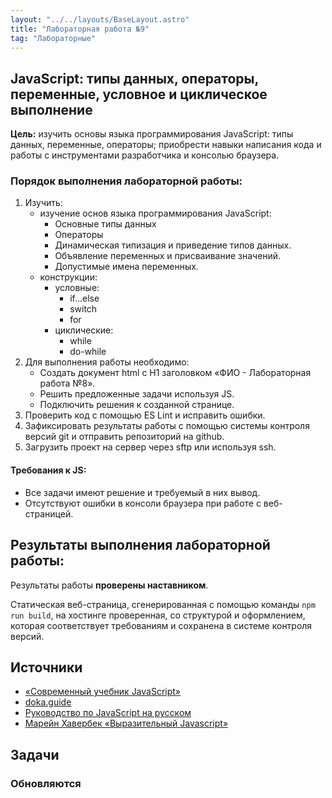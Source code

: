 ```yaml
---
layout: "../../layouts/BaseLayout.astro"
title: "Лабораторная работа №9"
tag: "Лабораторные"
---
```


## JavaScript: типы данных, операторы, переменные, условное и циклическое выполнение

**Цель:** изучить основы языка программирования JavaScript: типы данных, переменные, операторы; приобрести навыки написания кода и работы с инструментами разработчика и консолью браузера.

### Порядок выполнения лабораторной работы:

1. Изучить:
   - изучение основ языка программирования JavaScript:
     - Основные типы данных
     - Операторы
     - Динамическая типизация и приведение типов данных.
     - Объявление переменных и присваивание значений.
     - Допустимые имена переменных.
   - конструкции:
     - условные:
       - if...else
       - switch
       - for
     - циклические:
       - while
       - do-while
1. Для выполнения работы необходимо:
   - Создать документ html с H1 заголовком «ФИО - Лабораторная работа №8».
   - Решить предложенные задачи используя JS.
   - Подключить решения к созданной странице.
1. Проверить код с помощью ES Lint и исправить ошибки.
1. Зафиксировать результаты работы с помощью системы контроля версий git и отправить репозиторий на github.
1. Загрузить проект на сервер через sftp или используя ssh.

#### Требования к JS:

- Все задачи имеют решение и требуемый в них вывод.
- Отсутствуют ошибки в консоли браузера при работе с веб-страницей.

## Результаты выполнения лабораторной работы:

Результаты работы **проверены наставником**.

Статическая веб-страница, сгенерированная с помощью команды `npm run build`, на хостинге проверенная, со структурой и оформлением, которая соответствует требованиям и сохранена в системе контроля версий.

## Источники

- [«Современный учебник JavaScript»](https://learn.javascript.ru/)
- [doka.guide](https://doka.guide/js/)
- [Руководство по JavaScript на русском](https://developer.mozilla.org/ru/docs/Web/JavaScript)
- [Марейн Хавербек «Выразительный Javascript»](https://karmazzin.gitbook.io/eloquentjavascript_ru/)

## Задачи

### Обновляются

<!-- ### Задача №1 Приведение типов данных

В коде в комментариях напротив "Предположение" напишите предполагаемые результаты выполнения, затем в консоли браузера выполните отдельные строки кода и напритив комментариев "Фактический" напишите, что вывелось в консоль.


#### Пример:
```
typeof("салат")
// Предположение: Data
// Фактический: String
```

#### Задача
```
typeof(9)
// Предположение:
// Фактический:

typeof(1.2)
// Предположение:
// Фактический:

typeof(NaN)
// Предположение:
// Фактический:

typeof("Hello World")
// Предположение:
// Фактический:

typeof(true)
// Предположение:
// Фактический:

typeof(2 != 1)
// Предположение:
// Фактический:


"сыр" + "ы"
// Предположение:
// Фактический:

"сыр" - "ы"
// Предположение:
// Фактический:

"2" + "4"
// Предположение:
// Фактический:

"2" - "4"
// Предположение:
// Фактический:

"Сэм" + 5
// Предположение:
// Фактический:

"Сэм" - 5
// Предположение:
// Фактический:

99 * "шары"
// Предположение:
// Фактический:
```

### Задача №2 Прямоугольник
По двум длинам сторонам прямоугольника рассчитать его периметр, площадь и отношение периметра к площади. Вывести в консоль длины стороны и результаты расчетов.

#### Пример вывода:
```
> 2 3
> 10
> 6
> 1.6666666666666667
```

### Задача №3 Конвертация единиц измерения
Создать две переменные для температуры в градусах цельсия и фаренгейта. Произвести пересчет из градусов цельсия в фаренгейты и из фаренгейта в цельсии. Вывести информацию в консоль с помощью шаблонных литералов и подстановки. Код для знака градус - xB0.

#### Пример вывода:
```
> 25°C соответствует 77°F
> 66.2°F соответствует 19°C
```

### Задача №4 Високосный год
С помощью функции prompt запросить год, с помощью тернарного оператора проверить високосный ли это год. Используя функцию alert вывести результат проверки (true/false).
Если год не делится на 4, значит он обычный. Иначе надо проверить не делится ли год на 100. Если не делится, значит это не столетие и можно сделать вывод, что год високосный.

### Задача №5 Проверка
Проверить два числа и вывести истина если одно из чисел равно 10 или если их сумма 10.

### Задача №6 Считаем овец
С помощью функции prompt запросить у пользователя число. Пользователь введет натуральное число, например 3, и нужно в консоль вывести одной строкой строкой "1 овечка...2 овечка...3 овечка...".

#### Пример вывода:
```
>2
>1 овечка...2 овечка...
```

### Задача №7 Четное-нечетное
Напишите цикл, который проходит по числам от 0 до 15. В каждом цикле проверяется, если текущее число четно или нечетно и в консоль выводится сообщение.

#### Пример вывода:
```

> "0 четное"
> "1 нечетное"
> "2 четное"
```

### Задача №8 Елка к новому году
Напишите программу, которая создает строку, представляющую елку, используя для разделения строк символы новой строки. В слоях елки чередуются "*" и "#" и на каждой строке символов больше на один.

#### Пример вывода:
```
>
*
##
***
####
*****
######
*******
########
*********
##########
***********
############
```

### Задача №9 Сортировка
Напишите условный оператор для сортировки трех чисел. Выведите в консоль результат.
Числа для примера: 0, -3, 1

#### Пример вывода:
```
> -3, 0, 1
```

### Задача №10 Максимальное значение
Напишите условный оператор для нахождения наибольшего числа из пяти. Выведите в консоль результат.
Числа для примера : 2, -1, 0, -5, -4

#### Пример вывода:
```
> 2
``` -->

